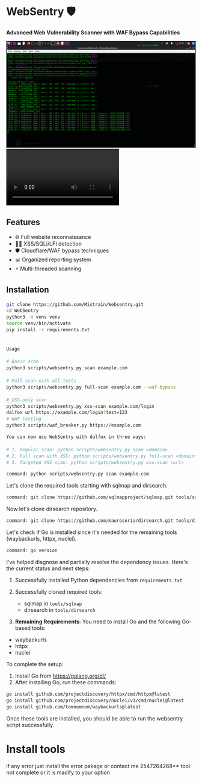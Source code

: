 # WebSentry 🛡️

**Advanced Web Vulnerability Scanner with WAF Bypass Capabilities**

![Alt text](https://raw.githubusercontent.com/Mistra1n/Websentry/refs/heads/main/templates/Screenshot_2025-06-06_22_12_56.png)
![Watch the video](https://github.com/Mistra1n/Websentry/blob/main/templates/new-2025-06-07_15.03.00.mkv)
## Features

- 🌐 Full website reconnaissance
- 🕵️‍♂️ XSS/SQLi/LFI detection
- 🛡️ Cloudflare/WAF bypass techniques
- 📊 Organized reporting system
- ⚡ Multi-threaded scanning

## Installation

```bash
git clone https://github.com/Mistra1n/Websentry.git
cd WebSentry
python3 -m venv venv
source venv/bin/activate
pip install -r requirements.txt


Usage

# Basic scan
python3 scripts/websentry.py scan example.com

# Full scan with all tests
python3 scripts/websentry.py full-scan example.com --waf-bypass

# XSS-only scan
python3 scripts/websentry.py xss-scan example.com/login
dalfox url https://example.com/login?test=123
# WAF testing
python3 scripts/waf_breaker.py https://example.com
```
```bash
You can now use WebSentry with dalfox in three ways:

# 1. Regular scan: python scripts/websentry.py scan <domain>
# 2. Full scan with XSS: python scripts/websentry.py full-scan <domain>
# 3. Targeted XSS scan: python scripts/websentry.py xss-scan <url>
```
```bash          
command: python scripts/websentry.py scan example.com
```
          
Let's clone the required tools starting with sqlmap and dirsearch.
        
```bash
command: git clone https://github.com/sqlmapproject/sqlmap.git tools/sqlmap
```
          
Now let's clone dirsearch repository.
        
```bash          
command: git clone https://github.com/maurosoria/dirsearch.git tools/dirsearch
```
          
Let's check if Go is installed since it's needed for the remaining tools (waybackurls, httpx, nuclei).
        
```bash           
command: go version
```
          
I've helped diagnose and partially resolve the dependency issues. Here's the current status and next steps:

1. Successfully installed Python dependencies from `requirements.txt`
2. Successfully cloned required tools:
   - sqlmap in `tools/sqlmap`
   - dirsearch in `tools/dirsearch`

3. **Remaining Requirements**:
You need to install Go and the following Go-based tools:
- waybackurls
- httpx
- nuclei

To complete the setup:

1. Install Go from https://golang.org/dl/
2. After installing Go, run these commands:
```bash
go install github.com/projectdiscovery/httpx/cmd/httpx@latest
go install github.com/projectdiscovery/nuclei/v3/cmd/nuclei@latest
go install github.com/tomnomnom/waybackurls@latest
```

Once these tools are installed, you should be able to run the websentry script successfully.
        

# Install tools
if any error just install the error pakage or contact me 2547264268**
tool not complete or it is madify to your option
